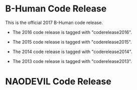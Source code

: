 # B-Human Code Release

This is the official 2017 B-Human code release.

* The 2016 code release is tagged with "coderelease2016".

* The 2015 code release is tagged with "coderelease2015".

* The 2014 code release is tagged with "coderelease2014".

* The 2013 code release is tagged with "coderelease2013".

# NAODEVIL Code Release
